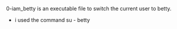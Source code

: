 0-iam_betty is an executable file to switch the current user to betty. 
- i used the command su - betty 

